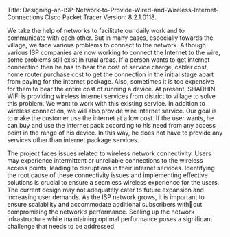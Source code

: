 Title:  Designing-an-ISP-Network-to-Provide-Wired-and-Wireless-Internet-Connections
Cisco Packet Tracer Version: 8.2.1.0118. 

We take the help of networks to facilitate our daily work and to communicate with each other. But
in many cases, especially towards the village, we face various problems to connect to the network.
Although various ISP companies are now working to connect the Internet to the wire, some problems
still exist in rural areas. If a person wants to get internet connection then he has to bear the cost of
service charge, cabler cost, home router purchase cost to get the connection in the initial stage apart
from paying for the internet package. Also, sometimes it is too expensive for them to bear the entire
cost of running a device. At present, SHADHIN WiFi is providing wireless internet services from
district to village to solve this problem. We want to work with this existing service. In addition to
wireless connection, we will also provide wire internet service. Our goal is to make the customer use
the internet at a low cost. If the user wants, he can buy and use the internet pack according to his
need from any access point in the range of his device. In this way, he does not have to provide any
services other than internet package services.

The project faces issues related to wireless network connectivity. Users may experience intermittent
or unreliable connections to the wireless access points, leading to disruptions in their internet services.
Identifying the root cause of these connectivity issues and implementing effective solutions is crucial
to ensure a seamless wireless experience for the users.
The current design may not adequately cater to future expansion and increasing user demands. As the
ISP network grows, it is important to ensure scalability and accommodate additional subscribers without compromising the network’s performance. Scaling up the network infrastructure while maintaining
optimal performance poses a significant challenge that needs to be addressed.

